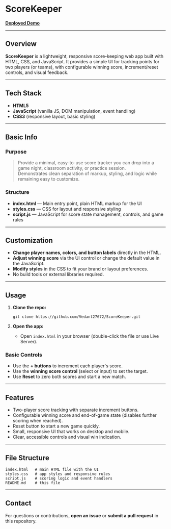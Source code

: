 # ScoreKeeper

[**Deployed Demo**](https://score-keeper-webb.netlify.app)

---

## Overview

**ScoreKeeper** is a lightweight, responsive score-keeping web app built with HTML, CSS, and JavaScript. It provides a simple UI for tracking points for two players (or teams), with configurable winning score, increment/reset controls, and visual feedback.

---

## Tech Stack

- **HTML5**  
- **JavaScript** (vanilla JS, DOM manipulation, event handling)  
- **CSS3** (responsive layout, basic styling)

---

## Basic Info

### Purpose

> Provide a minimal, easy-to-use score tracker you can drop into a game night, classroom activity, or practice session.  
> Demonstrates clean separation of markup, styling, and logic while remaining easy to customize.

### Structure

- **index.html** — Main entry point, plain HTML markup for the UI
- **styles.css** — CSS for layout and responsive styling
- **script.js** — JavaScript for score state management, controls, and game rules

---

## Customization

- **Change player names, colors, and button labels** directly in the HTML.
- **Adjust winning score** via the UI control or change the default value in the JavaScript.
- **Modify styles** in the CSS to fit your brand or layout preferences.
- No build tools or external libraries required.

---

## Usage

1. **Clone the repo:**
   ```
   git clone https://github.com/Vedant27672/ScoreKeeper.git
   ```

2. **Open the app:**
   - Open `index.html` in your browser (double-click the file or use Live Server).

### Basic Controls

- Use the **+ buttons** to increment each player's score.
- Use the **winning score control** (select or input) to set the target.
- Use **Reset** to zero both scores and start a new match.

---

## Features

- Two-player score tracking with separate increment buttons.
- Configurable winning score and end-of-game state (disables further scoring when reached).
- Reset button to start a new game quickly.
- Small, responsive UI that works on desktop and mobile.
- Clear, accessible controls and visual win indication.

---

## File Structure

```
index.html   # main HTML file with the UI
styles.css   # app styles and responsive rules
script.js    # scoring logic and event handlers
README.md    # this file
```

---

## Contact

For questions or contributions, **open an issue** or **submit a pull request** in this repository.

